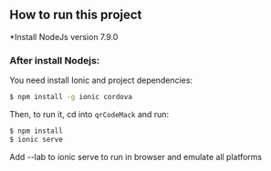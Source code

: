 ## How to run this project

*Install NodeJs version 7.9.0


### After install Nodejs:

You need install Ionic and project dependencies:

```bash
$ npm install -g ionic cordova
```

Then, to run it, cd into `qrCodeMack` and run:

```bash
$ npm install
$ ionic serve
```

Add --lab to ionic serve to run in browser and emulate all platforms

